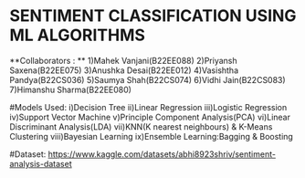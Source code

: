 # SENTIMENT CLASSIFICATION USING ML ALGORITHMS
**Collaborators : **
1)Mahek Vanjani(B22EE088)
2)Priyansh Saxena(B22EE075)
3)Anushka Desai(B22EE012)
4)Vasishtha Pandya(B22CS036)
5)Saumya Shah(B22CS074)
6)Vidhi Jain(B22CS083)
7)Himanshu Sharma(B22EE080)

#Models Used:
i)Decision Tree
ii)Linear Regression
iii)Logistic Regression
iv)Support Vector Machine
v)Principle Component Analysis(PCA) 
vi)Linear Discriminant Analysis(LDA)
vii)KNN(K nearest neighbours) & K-Means Clustering
viii)Bayesian Learning
ix)Ensemble Learning:Bagging & Boosting

#Dataset: https://www.kaggle.com/datasets/abhi8923shriv/sentiment-analysis-dataset 


